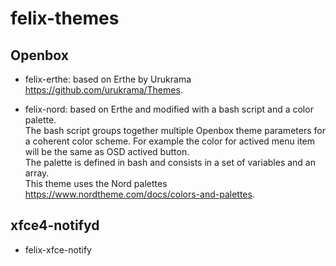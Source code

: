 # felix-themes

## Openbox

  - felix-erthe: based on Erthe by Urukrama <https://github.com/urukrama/Themes>.

  - felix-nord: based on Erthe and modified with a bash script and a color palette.  
    The bash script groups together multiple Openbox theme parameters for a coherent color scheme. 
    For example the color for actived menu item will be the same as OSD actived button.  
    The palette is defined in bash and consists in a set of variables and an array.  
    This theme uses the Nord palettes <https://www.nordtheme.com/docs/colors-and-palettes>.

## xfce4-notifyd

  - felix-xfce-notify
